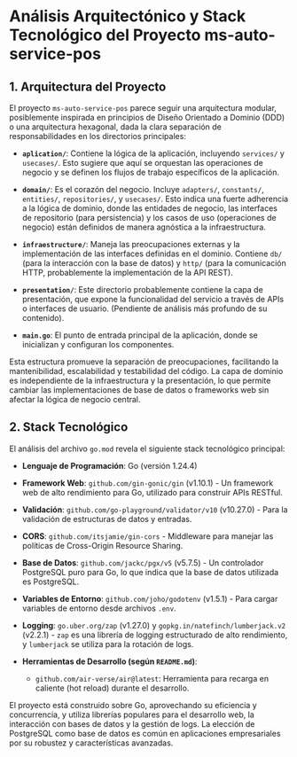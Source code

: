 # Análisis Arquitectónico y Stack Tecnológico del Proyecto ms-auto-service-pos

## 1. Arquitectura del Proyecto

El proyecto `ms-auto-service-pos` parece seguir una arquitectura modular, posiblemente inspirada en principios de Diseño Orientado a Dominio (DDD) o una arquitectura hexagonal, dada la clara separación de responsabilidades en los directorios principales:

*   **`aplication/`**: Contiene la lógica de la aplicación, incluyendo `services/` y `usecases/`. Esto sugiere que aquí se orquestan las operaciones de negocio y se definen los flujos de trabajo específicos de la aplicación.

*   **`domain/`**: Es el corazón del negocio. Incluye `adapters/`, `constants/`, `entities/`, `repositories/`, y `usecases/`. Esto indica una fuerte adherencia a la lógica de dominio, donde las entidades de negocio, las interfaces de repositorio (para persistencia) y los casos de uso (operaciones de negocio) están definidos de manera agnóstica a la infraestructura.

*   **`infraestructure/`**: Maneja las preocupaciones externas y la implementación de las interfaces definidas en el dominio. Contiene `db/` (para la interacción con la base de datos) y `http/` (para la comunicación HTTP, probablemente la implementación de la API REST).

*   **`presentation/`**: Este directorio probablemente contiene la capa de presentación, que expone la funcionalidad del servicio a través de APIs o interfaces de usuario. (Pendiente de análisis más profundo de su contenido).

*   **`main.go`**: El punto de entrada principal de la aplicación, donde se inicializan y configuran los componentes.

Esta estructura promueve la separación de preocupaciones, facilitando la mantenibilidad, escalabilidad y testabilidad del código. La capa de dominio es independiente de la infraestructura y la presentación, lo que permite cambiar las implementaciones de base de datos o frameworks web sin afectar la lógica de negocio central.

## 2. Stack Tecnológico

El análisis del archivo `go.mod` revela el siguiente stack tecnológico principal:

*   **Lenguaje de Programación**: Go (versión 1.24.4)

*   **Framework Web**: `github.com/gin-gonic/gin` (v1.10.1) - Un framework web de alto rendimiento para Go, utilizado para construir APIs RESTful.

*   **Validación**: `github.com/go-playground/validator/v10` (v10.27.0) - Para la validación de estructuras de datos y entradas.

*   **CORS**: `github.com/itsjamie/gin-cors` - Middleware para manejar las políticas de Cross-Origin Resource Sharing.

*   **Base de Datos**: `github.com/jackc/pgx/v5` (v5.7.5) - Un controlador PostgreSQL puro para Go, lo que indica que la base de datos utilizada es PostgreSQL.

*   **Variables de Entorno**: `github.com/joho/godotenv` (v1.5.1) - Para cargar variables de entorno desde archivos `.env`.

*   **Logging**: `go.uber.org/zap` (v1.27.0) y `gopkg.in/natefinch/lumberjack.v2` (v2.2.1) - `zap` es una librería de logging estructurado de alto rendimiento, y `lumberjack` se utiliza para la rotación de logs.

*   **Herramientas de Desarrollo (según `README.md`)**:
    *   `github.com/air-verse/air@latest`: Herramienta para recarga en caliente (hot reload) durante el desarrollo.

El proyecto está construido sobre Go, aprovechando su eficiencia y concurrencia, y utiliza librerías populares para el desarrollo web, la interacción con bases de datos y la gestión de logs. La elección de PostgreSQL como base de datos es común en aplicaciones empresariales por su robustez y características avanzadas.

